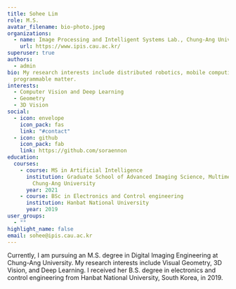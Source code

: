 ```yaml
---
title: Sohee Lim
role: M.S.
avatar_filename: bio-photo.jpeg
organizations:
  - name: Image Processing and Intelligent Systems Lab., Chung-Ang University
    url: https://www.ipis.cau.ac.kr/
superuser: true
authors:
  - admin
bio: My research interests include distributed robotics, mobile computing and
  programmable matter.
interests:
  - Computer Vision and Deep Learning
  - Geometry
  - 3D Vision
social:
  - icon: envelope
    icon_pack: fas
    link: "#contact"
  - icon: github
    icon_pack: fab
    link: https://github.com/soraennon
education:
  courses:
    - course: MS in Artificial Intelligence
      institution: Graduate School of Advanced Imaging Science, Multimedia & Film,
        Chung-Ang University
      year: 2021
    - course: BSc in Electronics and Control engineering
      institution: Hanbat National University
      year: 2019
user_groups:
  - ""
highlight_name: false
email: sohee@ipis.cau.ac.kr
---
```

Currently, I am pursuing an M.S. degree in Digital Imaging Engineering at Chung-Ang University. My research interests include Visual Geometry, 3D Vision, and Deep Learning. I received her B.S. degree in electronics and control engineering from Hanbat National University, South Korea, in 2019.